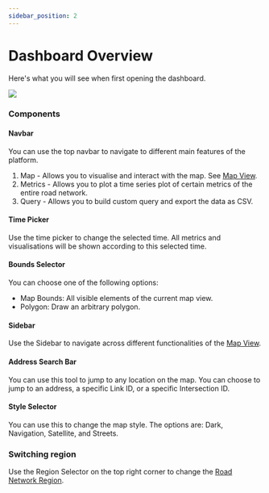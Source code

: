 ```yaml
---
sidebar_position: 2
---
```


# Dashboard Overview

Here's what you will see when first opening the dashboard.

![](/img/getting-started/dashboard-overview.png)

### Components

#### Navbar

You can use the top navbar to navigate to different main features of the platform.
1. Map - Allows you to visualise and interact with the map. See [Map View](/category/map-view).
2. Metrics - Allows you to plot a time series plot of certain metrics of the entire road network.
3. Query - Allows you to build custom query and export the data as CSV.

#### Time Picker

Use the time picker to change the selected time. All metrics and visualisations will be shown according to this selected time.

#### Bounds Selector

You can choose one of the following options:
- Map Bounds: All visible elements of the current map view.
- Polygon: Draw an arbitrary polygon.

#### Sidebar

Use the Sidebar to navigate across different functionalities of the [Map View](/category/map-view).

#### Address Search Bar

You can use this tool to jump to any location on the map. You can choose to jump to an address, a specific Link ID, or a specific Intersection ID.

#### Style Selector

You can use this to change the map style. The options are: Dark, Navigation, Satellite, and Streets.

### Switching region

Use the Region Selector on the top right corner to change the [Road Network Region](concepts#road-network-region).